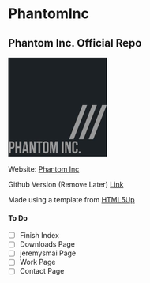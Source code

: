# PhantomInc
## Phantom Inc. Official Repo
<img src="images/logo.jpg" width="200" height="200"></img>

Website: [Phantom Inc](http://phantominc.net)

Github Version (Remove Later) [Link](https://jeremysmai.github.io/phantominc/)

Made using a template from [HTML5Up](https://html5up.net)

#### To Do
- [ ] Finish Index
- [ ] Downloads Page
- [ ] jeremysmai Page
- [ ] Work Page
- [ ] Contact Page
